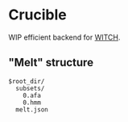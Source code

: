 Crucible
================

WIP efficient backend for [WITCH](https://github.com/c5shen/WITCH).

## "Melt" structure

```
$root_dir/
  subsets/
    0.afa
    0.hmm
  melt.json
```